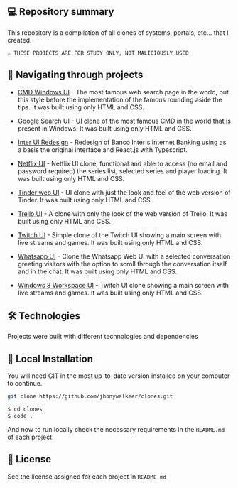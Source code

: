 ## 💻 Repository summary

This repository is a compilation of all clones of systems, portals, etc... that I created.

```text
⚠ THESE PROJECTS ARE FOR STUDY ONLY, NOT MALICIOUSLY USED
```

## 🚩 Navigating through projects

- [CMD Windows UI](https://github.com/jhonywalkeer/clone/tree/master/cmd-ui-clone) - The most famous web search page in the world, but this style before the implementation of the famous rounding aside the tips. It was built using only HTML and CSS.

- [Google Search UI](https://github.com/jhonywalkeer/clone/tree/master/google-search-clone) - UI clone of the most famous CMD in the world that is present in Windows. It was built using only HTML and CSS.

- [Inter UI Redesign](https://github.com/jhonywalkeer/clone/tree/master/inter-redesign) - Redesign of Banco Inter's Internet Banking using as a basis the original interface and React.js with Typescript.

- [Netflix UI](https://github.com/jhonywalkeer/clone/tree/master/netflix-simpleui) - Netflix UI clone, functional and able to access (no email and password required) the series list, selected series and player loading. It was built using only HTML and CSS.

- [Tinder web UI](https://github.com/jhonywalkeer/clone/tree/master/tinder-web-cloneui) - UI clone with just the look and feel of the web version of Tinder. It was built using only HTML and CSS.

- [Trello UI](https://github.com/jhonywalkeer/clone/tree/master/trello-cloneui) - A clone with only the look of the web version of Trello. It was built using only HTML and CSS.

- [Twitch UI](https://github.com/jhonywalkeer/clone/tree/master/twitch-ui) - Simple clone of the Twitch UI showing a main screen with live streams and games. It was built using only HTML and CSS.

- [Whatsapp UI](https://github.com/jhonywalkeer/clone/tree/master/whatsapp-simple-clone) - Clone the Whatsapp Web UI with a selected conversation greeting visitors with the option to scroll through the conversation itself and in the chat. It was built using only HTML and CSS.

- [Windows 8 Workspace UI](https://github.com/jhonywalkeer/clone/tree/master/windows-8-workspace-clone) - Twitch UI clone showing a main screen with live streams and games. It was built using only HTML and CSS.

## 🛠 Technologies

Projects were built with different technologies and dependencies

## 🔨 Local Installation

You will need [GIT](https://git-scm.com/) in the most up-to-date version installed on your computer to continue.

```bash
git clone https://github.com/jhonywalkeer/clones.git

$ cd clones
$ code .
```

And now to run locally check the necessary requirements in the `README.md` of each project

## 📖 License

See the license assigned for each project in `README.md`
